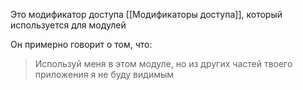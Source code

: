 Это модификатор доступа [[Модификаторы доступа]], который используется для модулей 

Он примерно говорит о том, что:

> Используй меня в этом модуле, но из других частей твоего приложения я не буду видимым